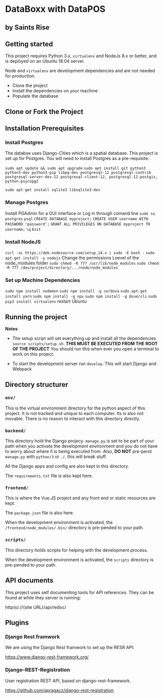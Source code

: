 # DataBoxx with DataPOS
## by Saints Rise

## Getting started

This project requires Python 3.x, `virtualenv` and NodeJs 8.x or better, and is deployed on an Ubuntu 18.04 server.

Node and `virtualenv` are development dependencies and are not needed for production.

* Clone the project
* Install the dependencies on your machine
* Populate the database


## Clone or Fork the Project

## Installation Prerequisites
### Install Postgres
The databse uses Django-Cities which is a spatial database. This project is set up for Postgres.
You will need to install Postgres as a pre-requisite.

`sudo apt update && sudo apt upgrade`
`sudo apt install git python3 python3-dev python3-pip libpq-dev postgresql-12 postgresql-contrib postgresql-server-dev-12 postgresql-client-12, postgresql-12-postgis, python-psycopg2`

`sudo apt-get install sqlite3 libsqlite3-dev`

### Manage Postgres
Install PGAdmin for a GUI interface or
Log in through comand line
`sudo su postgres`
`psql`
`CREATE DATABASE myproject;`
`CREATE USER username WITH PASSWORD 'password';`
`GRANT ALL PRIVILEGES ON DATABASE myproject TO username;`
`\q`
`Exit`

### Install NodeJS
`curl -sL https://deb.nodesource.com/setup_14.x | sudo -E bash -`
`sudo apt-get install -y nodejs`
Change the permissions Loevel of the node_modules folder
`sudo chmod -R 777 /usr/lib/node_modules`
`sudo chmod -R 777 /dev/project/directory/.../node/node_modules`

### Set up Machine Dependencies
`sudo npm install nodemon`
`sudo npm install -g cordova`
`sudo apt-get install yarn`
`sudo npm install -g npx`
`sudo npm install -g @vue/cli`
`sudo pip3 install virtualenv`
restart Ubuntu


## Running the project

**Notes**
* The setup script will set everything up and install all the dependencies
`source scripts/setup.sh`. **THIS MUST BE EXECUTED FROM THE ROOT OF THE PROJECT** You should run this when ever you open a terminal to work on this project.


* To start the development server run `develop`. This will start Django and
Webpack

## Directory structurer

### `env/`
This is the virtual environment directory for the python aspect of this project.
It is not tracked and unique to each computer. Its is also not movable. There
is no reason to interact with this directory directly.

### `backend/`
This directory hold the Django projecy. `manage.py` is set to be part of your
path when you activate the development environment and you do not have to worry
about where it is being executed from. Also, **DO NOT** pre-pend `manage.py`
with `python/3` or `./`, this will break stuff.

All the Django apps and config are also kept in this directory.

The `requirements.txt` file is also kept here.

### `frontend/`
This is where the Vue.JS project and any front end or static resources are kept.

The `package.json` file is also here.

When the development environment is activated, the
`/frontend/node_modules/.bin/` directory is pre-pended to your path.

### `scripts/`
This directory holds scripts for helping with the development process.

When the development environment is activated, the `scripts` directory is
pre-pended to your path.

## API documents
This project uses self documenting tools for API references. They can be found
at while they server is running:

http(s)://{site URL}/api/redoc/

## Plugins

### Django Rest framwork
We are using the Django Rest framwork to set up the RESR API:

https://www.django-rest-framework.org/

### Django-REST-Registration
User registration REST API, based on django-rest-framework.

https://github.com/apragacz/django-rest-registration
